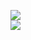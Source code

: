 [![](https://img.shields.io/badge/Made%20With-Github%20Spray-lightgrey.svg?style=for-the-badge&logo=github)](https://github.com/Annihil/github-spray#8810)  
[![](https://i.imgur.com/2DrTn0Z.gif)](https://github.com/Annihil/github-spray)